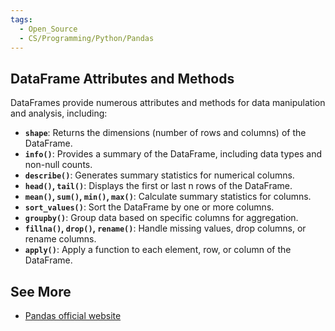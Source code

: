 ```yaml
---
tags:
  - Open_Source
  - CS/Programming/Python/Pandas
---
```



## DataFrame Attributes and Methods

DataFrames provide numerous attributes and methods for data manipulation and analysis, including:

- **`shape`**: Returns the dimensions (number of rows and columns) of the DataFrame.
- **`info()`**: Provides a summary of the DataFrame, including data types and non-null counts.
- **`describe()`**: Generates summary statistics for numerical columns.
- **`head()`, `tail()`**: Displays the first or last n rows of the DataFrame.
- **`mean()`, `sum()`, `min()`, `max()`**: Calculate summary statistics for columns.
- **`sort_values()`**: Sort the DataFrame by one or more columns.
- **`groupby()`**: Group data based on specific columns for aggregation.
- **`fillna()`, `drop()`, `rename()`**: Handle missing values, drop columns, or rename columns.
- **`apply()`**: Apply a function to each element, row, or column of the DataFrame.
 
## See More
- [Pandas official website](https://pandas.pydata.org/docs/ "Pandas official website")